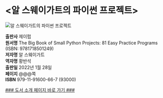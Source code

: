 # <알 스웨이가트의 파이썬 프로젝트>
 ![알 스웨이가트의 파이썬 프로젝트]()

**출판사** 제이펍  
**원서명** The Big Book of Small Python Projects: 81 Easy Practice Programs (ISBN: 9781718501249)  
**저자명** 알 스웨이가트  
**역자명** 황반석  
**출판일** 2022년 1월 28일  
**페이지** @@@쪽   
**ISBN**  979-11-91600-66-7 (93000)  

[### 도서 소개 페이지 바로 가기 ###](https://)  
